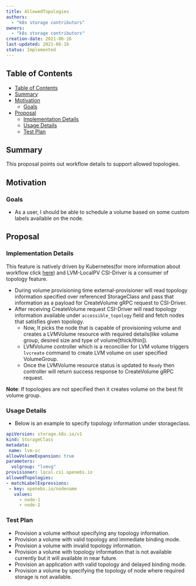 ```yaml
---
title: AllowedTopologies
authors:
  - "k8s storage contributors"
owners:
  - "k8s storage contributors"
creation-date: 2021-06-16
last-updated: 2021-06-16
status: Implemented
---
```


## Table of Contents
- [Table of Contents](#table-of-contents)
- [Summary](#summary)
- [Motivation](#motivation)
  - [Goals](#goals)
- [Proposal](#proposal)
  - [Implementation Details](#implementation-details)
  - [Usage Details](#usage-details)
  - [Test Plan](#test-plan)


## Summary

This proposal points out workflow details to support allowed topologies.

## Motivation

### Goals

- As a user, I should be able to schedule a volume based on some custom labels available on the node.

## Proposal


### Implementation Details

This feature is natively driven by Kubernetes(for more information about workflow click [here](https://github.com/kubernetes/community/blob/master/contributors/design-proposals/storage/volume-topology-scheduling.md#volume-topology-aware-scheduling)) and LVM-LocalPV CSI-Driver is a consumer of topology
feature.

- During volume provisioning time external-provisioner will read topology information specified
  over referenced StorageClass and pass that information as a payload for CreateVolume
  gRPC request to CSI-Driver.
- After receiving CreateVolume request CSI-Driver will read topology information available under
  `accessible_topology` field and fetch nodes that satisfies given topology. 
    - Now, It picks the node that is capable of provisioning volume and creates a LVMVolume resource
      with required details(like volume group, desired size and type of volume[thick/thin]).
    -  LVMVolume controller which is a reconcilier for LVM volume triggers `lvcreate` command to
       create LVM volume on user specified VolumeGroup.
    - Once the LVMVolume resource status is updated to `Ready` then controller will return success
      response to CreateVolume gRPC request.

**Note**: If topologies are not specified then it creates volume on the best fit volume group.

### Usage Details

- Below is an example to specify topology information under storageclass.
```yaml
apiVersion: storage.k8s.io/v1
kind: StorageClass
metadata:
 name: lvm-sc
allowVolumeExpansion: true
parameters:
  volgroup: "lvmvg"
provisioner: local.csi.openebs.io
allowedTopologies:
- matchLabelExpressions:
 - key: openebs.io/nodename
   values:
     - node-1
     - node-2
```

### Test Plan

- Provision a volume without specifying any topology information.
- Provision a volume with valid topology and immediate binding mode.
- Provision a volume with invalid topology information.
- Provision a volume with topology information that is not available currently but it will available in near future.
- Provision an application with valid topology and delayed binding mode.
- Provision a volume by specifying the topology of node where required storage is not available.
